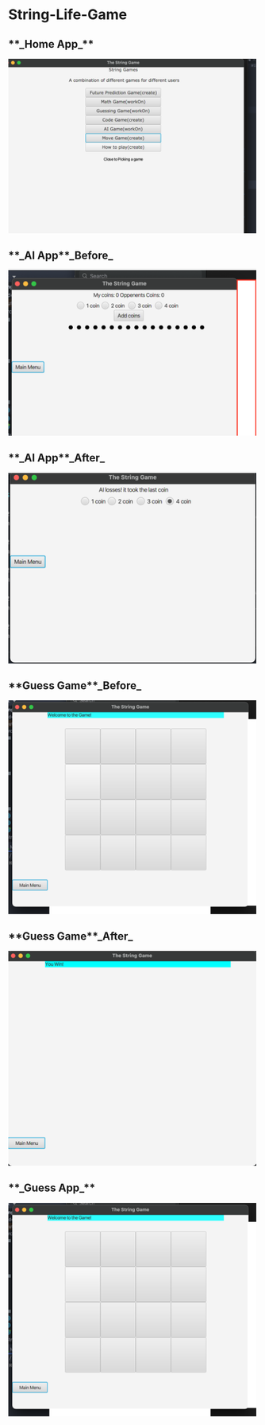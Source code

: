 # String-Life-Game

<h2>**_Home App_**</h2>
<img src="gameImg/home.png" width="500" >

<h2>**_AI App**_Before_</h2>
<img src="gameImg/ai.png" width="500" >

<h2>**_AI App**_After_</h2>
<img src="gameImg/aiWon.png" width="500" >

<h2>**Guess Game**_Before_</h2>
<img src="gameImg/guess.png" width="500" >

<h2>**Guess Game**_After_</h2>
<img src="gameImg/guessWon.png" width="500" >

<h2>**_Guess App_**</h2>
<img src="gameImg/guess.png" width="500" >



